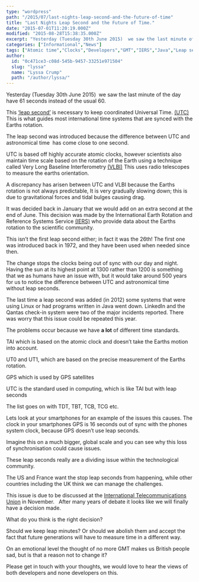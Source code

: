 ```yaml
---
type: "wordpress"
path: "/2015/07/last-nights-leap-second-and-the-future-of-time"
title: "Last Nights Leap Second and the Future of Time."
date: "2015-07-01T11:20:19.000Z"
modified: "2015-08-28T15:38:35.000Z"
excerpt: "Yesterday (Tuesday 30th June 2015)  we saw the last minute of the day have 61 seconds instead of the usual 60. This ‘leap second’ is necessary to keep coordinated Universal Time. (UTC) This is what guides most international time systems that are synced with the Earths rotation. The leap second was introduced because the difference between …"
categories: ["Informational","News"]
tags: ["Atomic time","Clocks","Developers","GMT","IERS","Java","Leap seconds","Linux","News","Time","UTC","VLBI"]
author:
  id: "0c471ce3-c08d-545b-9457-33251e971504"
  slug: "lyssa"
  name: "Lyssa Crump"
  path: "/author/lyssa/"
---
```

Yesterday (Tuesday 30th June 2015)  we saw the last minute of the day have 61 seconds instead of the usual 60.

This [‘leap second’](https://en.wikipedia.org/wiki/Leap_second) is necessary to keep coordinated Universal Time. [(UTC)](http://www.timeanddate.com/time/aboututc.html) This is what guides most international time systems that are synced with the Earths rotation.

The leap second was introduced because the difference between UTC and astronomical time  has come close to one second.

UTC is based off highly accurate atomic clocks, however scientists also maintain time scale based on the rotation of the Earth using a technique called Very Long Baseline Interferometry [(VLBI)](http://www.cpi.com/projects/vlbi.html) This uses radio telescopes to measure the earths orientation.

A discrepancy has arisen between UTC and VLBI because the Earths rotation is not always predictable, It is very gradually slowing down; this is due to gravitational forces and tidal bulges causing drag.

It was decided back in January that we would add on an extra second at the end of June. This decision was made by the International Earth Rotation and Reference Systems Service [(IERS)](http://www.iers.org/IERS/EN/Home/home_node.html) who provide data about the Earths rotation to the scientific community.

This isn’t the first leap second either; in fact it was the 26th! The first one was introduced back in 1972, and they have been used when needed since then.

The change stops the clocks being out of sync with our day and night. Having the sun at its highest point at 1300 rather than 1200 is something that we as humans have an issue with, but it would take around 500 years for us to notice the difference between UTC and astronomical time without leap seconds.

The last time a leap second was added (in 2012) some systems that were using Linux or had programs written in Java went down. LinkedIn and the Qantas check-in system were two of the major incidents reported. There was worry that this issue could be repeated this year.

The problems occur because we have **a lot** of different time standards.

TAI which is based on the atomic clock and doesn’t take the Earths motion into account.

UT0 and UT1, which are based on the precise measurement of the Earths rotation.

GPS which is used by GPS satellites

UTC is the standard used in computing, which is like TAI but with leap seconds

The list goes on with TDT, TBT, TCB, TCG etc.

Lets look at your smartphones for an example of the issues this causes. The clock in your smartphones GPS is 16 seconds out of sync with the phones system clock, because GPS doesn’t use leap seconds.

Imagine this on a much bigger, global scale and you can see why this loss of synchronisation could cause issues.

These leap seconds really are a dividing issue within the technological community.

The US and France want the stop leap seconds from happening, while other countries including the UK think we can manage the challenges.

This issue is due to be discussed at the [International Telecommunications Union](http://www.itu.int/en/Pages/default.aspx) in November.   After many years of debate it looks like we will finally have a decision made.

What do you think is the right decision?

Should we keep leap minutes? Or should we abolish them and accept the fact that future generations will have to measure time in a different way.

On an emotional level the thought of no more GMT makes us British people sad, but is that a reason not to change it?

Please get in touch with your thoughts, we would love to hear the views of both developers and none developers on this.